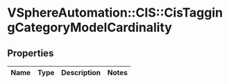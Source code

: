 # VSphereAutomation::CIS::CisTaggingCategoryModelCardinality

## Properties
Name | Type | Description | Notes
------------ | ------------- | ------------- | -------------


